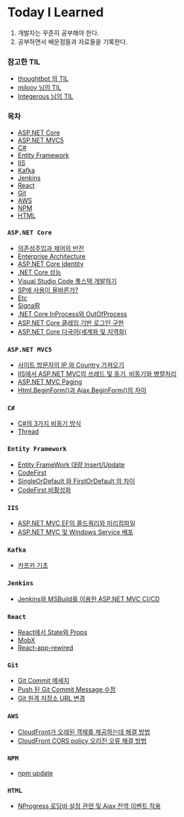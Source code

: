 # Today I Learned
 1. 개발자는 꾸준히 공부해야 한다.
 2. 공부하면서 배운점들과 자료들을 기록한다.

### 참고한 TIL
 - [thoughtbot 의 TIL](https://github.com/thoughtbot/til)
 - [milooy 님의 TIL](https://github.com/milooy/TIL)
 - [Integerous 님의 TIL](https://github.com/Integerous/TIL)

### 목차
- [ASP.NET Core](#aspnetcore)
- [ASP.NET MVC5](#aspnetmvc5)
- [C#](#csharp)
- [Entity Framework](#entityframework)
- [IIS](#iis)
- [Kafka](#kafka)
- [Jenkins](#jenkins)
- [React](#react)
- [Git](#git)
- [AWS](#aws)
- [NPM](#npm)
- [HTML](#html)

<a name="aspnetcore">

### `ASP.NET Core`

- [의존성주입과 제어의 반전](https://github.com/JHyeok/TIL/blob/master/TIL/ASP.NET%20Core/DI-and-IOC.md)
- [Enterprise Architecture](https://github.com/JHyeok/TIL/blob/master/TIL/ASP.NET%20Core/enterprise-architecture.md)
- [ASP.NET Core Identity](https://github.com/JHyeok/TIL/blob/master/TIL/ASP.NET%20Core/Identity.md)
- [.NET Core 성능](https://github.com/JHyeok/TIL/blob/master/TIL/ASP.NET%20Core/net-core-performance.md)
- [Visual Studio Code 풀스택 개발하기](https://github.com/JHyeok/TIL/blob/master/TIL/ASP.NET%20Core/vscode-fullstack-dotent.md)
- [SP에 사용이 올바른가?](https://github.com/JHyeok/TIL/blob/master/TIL/ASP.NET%20Core/why-use-stored-prodecure.md)
- [Etc](https://github.com/JHyeok/TIL/blob/master/TIL/ASP.NET%20Core/Etc.md)
- [SignalR](https://github.com/JHyeok/TIL/blob/master/TIL/ASP.NET%20Core/SignalR.md)
- [.NET Core InProcess와 OutOfProcess](https://github.com/JHyeok/TIL/blob/master/TIL/ASP.NET%20Core/deploy.md)
- [ASP.NET Core 클레임 기반 로그인 구현](https://github.com/JHyeok/TIL/blob/master/TIL/ASP.NET%20Core/claims-login.md)
- [ASP.NET Core 다국어(세계화 및 지역화)](https://github.com/JHyeok/TIL/blob/master/TIL/ASP.NET%20Core/localizer.md)

<a name="aspnetmvc5">

### `ASP.NET MVC5`

- [사이트 방문자의 IP 와 Country 가져오기](https://github.com/JHyeok/TIL/blob/master/TIL/ASP.NET%20MVC5/get-visitors-ip-country.md)
- [IIS에서 ASP.NET MVC의 쓰레드 및 동기, 비동기와 병렬처리](https://github.com/JHyeok/TIL/blob/master/TIL/ASP.NET%20MVC5/async.md)
- [ASP.NET MVC Paging](https://github.com/JHyeok/TIL/blob/master/TIL/ASP.NET%20MVC5/paging.md)
- [Html.BeginForm()과 Ajax.BeginForm()의 차이](https://github.com/JHyeok/TIL/blob/master/TIL/ASP.NET%20MVC5/beginform.md)

<a name="csharp">

### `C#`

- [C#의 3가지 비동기 방식](https://github.com/JHyeok/TIL/blob/master/TIL/CSharp/Asynchronous.md)
- [Thread](https://github.com/JHyeok/TIL/blob/master/TIL/CSharp/Thread.md)

<a name="entityframework">

### `Entity Framework`

- [Entity FrameWork 대량 Insert/Update](https://github.com/JHyeok/TIL/blob/master/TIL/Entity%20Framework/bulk-insert-update.md)
- [CodeFirst](https://github.com/JHyeok/TIL/blob/master/TIL/Entity%20Framework/CodeFirst.md)
- [SingleOrDefault 와 FirstOrDefault 의 차이](https://github.com/JHyeok/TIL/blob/master/TIL/Entity%20Framework/single-and-first.md)
- [CodeFirst 비활성화](https://github.com/JHyeok/TIL/blob/master/TIL/Entity%20Framework/disable-codefirst.md)

<a name="iis">

### `IIS`
- [ASP.NET MVC EF의 콜드쿼리와 미리컴파일](https://github.com/JHyeok/TIL/blob/master/TIL/IIS/aspnetmvc-coldquery-precompile.md)
- [ASP.NET MVC 및 Windows Service 배포](https://github.com/JHyeok/TIL/blob/master/TIL/IIS/deploy-dotnet-windows-service.md)

<a name="kafka">

### `Kafka`

- [카프카 기초](https://github.com/JHyeok/TIL/blob/master/TIL/Kafka/Basic.md)

<a name="jenkins">

### `Jenkins`

- [Jenkins와 MSBuild를 이용한 ASP.NET MVC CI/CD](https://github.com/JHyeok/TIL/blob/master/TIL/Jenkins/aspnet-ci-cd.md)

<a name="react">

### `React`

- [React에서 State와 Props](https://github.com/JHyeok/TIL/blob/master/TIL/React/state-and-props.md)
- [MobX](https://github.com/JHyeok/TIL/blob/master/TIL/React/MobX.md)
- [React-app-rewired](https://github.com/JHyeok/TIL/blob/master/TIL/React/React-app-rewired.md)

<a name="git">

### `Git`

- [Git Commit 메세지](https://github.com/JHyeok/TIL/blob/master/TIL/Git/git-commit-message.md)
- [Push 된 Git Commit Message 수정](https://github.com/JHyeok/TIL/blob/master/TIL/Git/git-commit-message-edit.md)
- [Git 원격 저장소 URL 변경](https://github.com/JHyeok/TIL/blob/master/TIL/Git/git-remote-url-edit.md)

<a name="aws">

### `AWS`

- [CloudFront가 오래된 객체를 제공하는데 해결 방법](https://github.com/JHyeok/TIL/blob/master/TIL/AWS/cloudfront-s3.md)
- [CloudFront CORS policy 오리진 오류 해결 방법](https://github.com/JHyeok/TIL/blob/master/TIL/AWS/cloudfront-cors.md)

<a name="npm">

### `NPM`

- [npm update](https://github.com/JHyeok/TIL/blob/master/TIL/NPM/update.md)

<a name="html">

### `HTML`

- [NProgress 로딩바 설정 관련 및 Ajax 전역 이벤트 적용](https://github.com/JHyeok/TIL/blob/master/TIL/HTML/NProgress.md)



